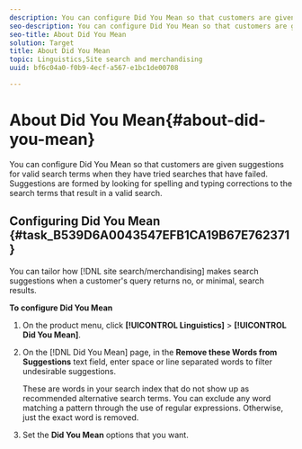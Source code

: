 ```yaml
---
description: You can configure Did You Mean so that customers are given suggestions for valid search terms when they have tried searches that have failed. Suggestions are formed by looking for spelling and typing corrections to the search terms that result in a valid search.
seo-description: You can configure Did You Mean so that customers are given suggestions for valid search terms when they have tried searches that have failed. Suggestions are formed by looking for spelling and typing corrections to the search terms that result in a valid search.
seo-title: About Did You Mean
solution: Target
title: About Did You Mean
topic: Linguistics,Site search and merchandising
uuid: bf6c04a0-f0b9-4ecf-a567-e1bc1de00708

---
```


# About Did You Mean{#about-did-you-mean}

You can configure Did You Mean so that customers are given suggestions for valid search terms when they have tried searches that have failed. Suggestions are formed by looking for spelling and typing corrections to the search terms that result in a valid search.

## Configuring Did You Mean {#task_B539D6A0043547EFB1CA19B67E762371}

You can tailor how [!DNL site search/merchandising] makes search suggestions when a customer's query returns no, or minimal, search results.

<!-- 

t_configuring_did_you_mean.xml

 -->

**To configure Did You Mean** 

1. On the product menu, click **[!UICONTROL Linguistics]** > **[!UICONTROL Did You Mean]**.
1. On the [!DNL Did You Mean] page, in the **Remove these Words from Suggestions** text field, enter space or line separated words to filter undesirable suggestions.

   These are words in your search index that do not show up as recommended alternative search terms. You can exclude any word matching a pattern through the use of regular expressions. Otherwise, just the exact word is removed. 

1. Set the **Did You Mean** options that you want.

   <!-- 

r_did_you_mean_options.xml

 -->

<table id="table_9497D57A5F0E4D02A215B4E32AA60F2F"> 
 <thead> 
  <tr> 
   <th colname="col1" class="entry"> <p>Option </p> </th> 
   <th colname="col2" class="entry"> <p>Description </p> </th> 
  </tr> 
 </thead>
 <tbody> 
  <tr> 
   <td colname="col1"> <p>Suggestion Algorithm </p> </td> 
   <td colname="col2"> <p>Adjusts how far the software goes to find suggestions. If a user makes a one-letter mistake, all of the algorithms come up with the same suggestions. The reason why is because it only takes one edit to arrive at a working suggestion, and all algorithms find words that are close to the original. But when the original search terms are not similar to existing terms in the index, the <b>Deep</b> and <b>Bad Spellers</b> Suggestion Algorithms continue to search for possible suggestions. This scenario is useful if a customer tries a proper name that is hard to type, and they sound out the names. However, if you only want similar suggestions to appear, you can choose the <b>Quick</b> algorithm. </p> </td> 
  </tr> 
  <tr> 
   <td colname="col1"> <p>Default count of suggestions to show </p> </td> 
   <td colname="col2"> <p>Specifies the number of Did You Mean term suggestions (0-20) that you want to show when a customer's search returns no results. The default is 3. </p> </td> 
  </tr> 
  <tr> 
   <td colname="col1"> <p>Minimal suggestion word length </p> </td> 
   <td colname="col2"> <p>Prunes Did You Mean terms by specifying the minimal number of letters for a suggested word. </p> <p>For example, if you set the value to 4, the software does not suggest a word that is 1, 2, or 3 characters long. If you specify a value of 0, no short words are removed from the term suggestions. If you specify a high value, it usually results in no term suggestions. The default value is 3. </p> </td> 
  </tr> 
  <tr> 
   <td colname="col1"> <p>Minimum index frequency </p> </td> 
   <td colname="col2"> <p> Specifies the minimum number of times a word has to appear in the index before it is included in the Did You Mean dictionary. </p> <p>You cannot specify a negative number in the field. </p> </td> 
  </tr> 
  <tr> 
   <td colname="col1"> <p>Search for suggest term if no results </p> </td> 
   <td colname="col2"> <p>Automatically re-searches for the first suggested term when a customer's search yields no results and there is at least one Did You Mean term suggestion. </p> <p>You can use the following tags in your presentation template to indicate that site search/merchandising is automatically searching for a different term: </p> <p> 
     <codeblock>
      &nbsp;&lt;guided-if-suggestion-autosearch&gt;
      &nbsp;&nbsp;&nbsp;&nbsp;&nbsp;Search&nbsp;for&nbsp;&lt;guided-param&nbsp;gsname="q"&nbsp;/&gt;&nbsp;instead&nbsp;of&nbsp;guided-suggestion-original-query&nbsp;/&gt;
      &nbsp;&lt;/guided-if-suggestion-autosearch&gt;
      
     </codeblock> </p> <p>You can also show other suggestions here. </p> <p> 
     <codeblock>
      &nbsp;&lt;guided-if-suggestion-autosearch&gt;
      &nbsp;&nbsp;There&nbsp;was&nbsp;0&nbsp;matches&nbsp;for&nbsp;&lt;guided-suggestion-original-query&nbsp;/&gt;
      &nbsp;&nbsp;&nbsp;Did&nbsp;You&nbsp;Mean&nbsp;&lt;guided-param&nbsp;gsname="q"&gt;?&nbsp;Here&nbsp;are&nbsp;the&nbsp;results&nbsp;for&nbsp;that&nbsp;search.
      &nbsp;&nbsp;&nbsp;Or&nbsp;Did&nbsp;You&nbsp;Mean
      &nbsp;&nbsp;&nbsp;&nbsp;&lt;guided-suggestions&gt;
      &nbsp;&nbsp;&nbsp;&nbsp;&nbsp;&lt;guided-suggestion-link&gt;&lt;guided-suggestion&nbsp;/&gt;&lt;/guided-suggestion-link&gt;
      &nbsp;&nbsp;&nbsp;&nbsp;&lt;/guided-suggestions&gt;
      &nbsp;&lt;/guided-if-suggestion-autosearch&gt;
      
     </codeblock> </p> </td> 
  </tr> 
  <tr> 
   <td colname="col1"> <p>Make suggestions due to low results </p> </td> 
   <td colname="col2"> <p>If a customer searches for a term that yields less than ten results, the search engine checks to see if it has a suggestion that can yield more than 100 results. If it does, you can use the following tags to indicate to the user that while they have results, they may have wanted to search for something else: </p> <p> 
     <codeblock>
      &nbsp;&lt;guided-if-suggestion-low-results&gt;
      &nbsp;&nbsp;You&nbsp;have&nbsp;a&nbsp;low&nbsp;result&nbsp;count&nbsp;for&nbsp;&lt;Search&nbsp;for&nbsp;guided-param&nbsp;gsname="q"&gt;.
      &nbsp;&nbsp;Did&nbsp;you&nbsp;mean:&nbsp;&lt;guided-suggestion&gt;&lt;guided-suggestion-link&gt;&lt;guided-suggestion&nbsp;/&gt;&lt;/guided-suggestion-link&gt;&lt;guided-if-not-last&gt;,
      &nbsp;&lt;/guided-if-not-last&gt;&lt;/guided-suggestions&gt;
      &nbsp;&lt;/guided-if-suggestion-low-results&gt;
      
     </codeblock> </p> <p> In the above scenario, the number of suggestions is controlled by the value that is specified in <span class="uicontrol"> Default count of suggestions to show</span>. The low and high threshold are configurable by the options below. </p> </td> 
  </tr> 
  <tr> 
   <td colname="col1"> <p>Make suggestions when the initial results are fewer than </p> </td> 
   <td colname="col2"> <p>Controls the number of results when the system starts to offer suggestions. </p> <p>This option appears only when you check <span class="uicontrol"> Make suggestions due to low results</span>. </p> <p>The default is 10. </p> </td> 
  </tr> 
  <tr> 
   <td colname="col1"> <p>A suggestion must generate at least this many results </p> </td> 
   <td colname="col2"> <p>Filters suggestions that are made due to low results in primary search by their result count. </p> <p>This option appears only when you check <span class="uicontrol"> Make suggestions due to low results</span>. </p> <p>The default is 100. </p> </td> 
  </tr> 
 </tbody> 
</table>

1. Click **Save Changes**.
1. (Optional) Do one of the following:

    * Click **[!UICONTROL History]** to revert any changes that you have made.

      See [Using the History option](../t-using-the-history-option.md#task_70DD3F87A67242BBBD2CB27156F43002). 
    
    * Click **[!UICONTROL Live]**.

      See [Viewing live settings](../c-about-staging.md#task_401A0EBDB5DB4D4CA933CBA7BECDC10F). 
    
    * Click **[!UICONTROL Push Live]**.

      See [Pushing stage settings live](../c-about-staging.md#task_44306783B4C0408AAA58B471DAF2D9A4).

